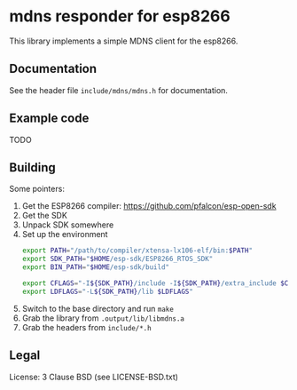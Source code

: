# mdns responder for esp8266

This library implements a simple MDNS client for the esp8266.

## Documentation

See the header file `include/mdns/mdns.h` for documentation.

## Example code

TODO

## Building

Some pointers:

1. Get the ESP8266 compiler: https://github.com/pfalcon/esp-open-sdk
2. Get the SDK
3. Unpack SDK somewhere
4. Set up the environment
    ```bash
    export PATH="/path/to/compiler/xtensa-lx106-elf/bin:$PATH"
    export SDK_PATH="$HOME/esp-sdk/ESP8266_RTOS_SDK"
    export BIN_PATH="$HOME/esp-sdk/build"

    export CFLAGS="-I${SDK_PATH}/include -I${SDK_PATH}/extra_include $CFLAGS"
    export LDFLAGS="-L${SDK_PATH}/lib $LDFLAGS"
    ```
5. Switch to the base directory and run `make`
6. Grab the library from `.output/lib/libmdns.a`
7. Grab the headers from `include/*.h`

## Legal

License: 3 Clause BSD (see LICENSE-BSD.txt)